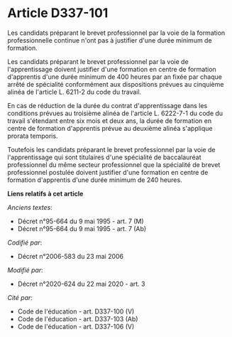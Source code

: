 # Article D337-101

Les candidats préparant le brevet professionnel par la voie de la formation professionnelle continue n'ont pas à justifier
d'une durée minimum de formation.

Les candidats préparant le brevet professionnel par la voie de l'apprentissage doivent justifier d'une formation en centre de
formation d'apprentis d'une durée minimum de 400 heures par an fixée par chaque arrêté de spécialité conformément aux
dispositions prévues au cinquième alinéa de l'article L. 6211-2 du code du travail.

En cas de réduction de la durée du contrat d'apprentissage dans les conditions prévues au troisième alinéa de l'article L.
6222-7-1 du code du travail s'étendant entre six mois et deux ans, la durée de formation en centre de formation d'apprentis
prévue au deuxième alinéa s'applique prorata temporis.

Toutefois les candidats préparant le brevet professionnel par la voie de l'apprentissage qui sont titulaires d'une spécialité
de baccalauréat professionnel du même secteur professionnel que la spécialité de brevet professionnel postulée doivent
justifier d'une formation en centre de formation d'apprentis d'une durée minimum de 240 heures.

**Liens relatifs à cet article**

_Anciens textes_:

  - Décret n°95-664 du 9 mai 1995 - art. 7 (M)
  - Décret n°95-664 du 9 mai 1995 - art. 7 (Ab)

_Codifié par_:

  - Décret n°2006-583 du 23 mai 2006

_Modifié par_:

  - Décret n°2020-624 du 22 mai 2020 - art. 3

_Cité par_:

  - Code de l'éducation - art. D337-100 (V)
  - Code de l'éducation - art. D337-103 (Ab)
  - Code de l'éducation - art. D337-106 (V)
